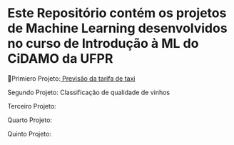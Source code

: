 # Este Repositório contém os projetos de Machine Learning desenvolvidos no curso de Introdução à ML do CiDAMO da UFPR
<p>🚖Primiero Projeto:<a href=https://github.com/brunocesarlopes23/projetcs-course-ml-cidamo/blob/project1/taxi.ipynb> Previsão da tarifa de taxi</a>
<p>Segundo Projeto: Classificação de qualidade de vinhos
<p>Terceiro Projeto:
<p>Quarto Projeto:
<p>Quinto Projeto:
